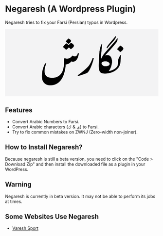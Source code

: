 # Negaresh (A Wordpress Plugin)

Negaresh tries to fix your Farsi (Persian) typos in Wordpress.

![نگارش](https://github.com/LordArma/negaresh/raw/master/screenshot.png "نگارش")

## Features
- Convert Arabic Numbers to Farsi.
- Convert Arabic characters  (ي & ك) to Farsi.
- Try to fix common mistakes on ZWNJ (Zero-width non-joiner).

## How to Install Negaresh?
Because negaresh is still a beta version, you need to click on the "Code > Download Zip" and then install the downloaded file as a plugin in your WordPress.

## Warning
Negaresh is currently in beta version. It may not be able to perform its jobs at times.

## Some Websites Use Negaresh
- [Varesh Sport](https://VareshSport.com)